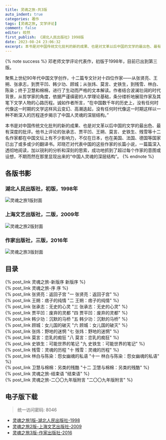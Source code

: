 ```yaml
---
title: 灵魂之旅-共3版
auto_indent: true
categories: 著作
tags: [灵魂之旅, 文学评论]
comment: false
editor: 皎然
first_publish: 《湖北人民出版社》1998版
date: 2023-08-24 23:06:32
excerpt: 本书是对中国传统文化批判的新的成果、也是对文革以后中国的文学的最出色、最有深度的批评。他书上评论的张承志、贾平凹、王朔、莫言、史铁生、残雪等十二名作家都在中国文坛上有不少影响力，不仅在日本，也在美国、法国、德国等国家已出了或多或少的翻译书。邓晓芒对代表中国的这些作家的长篇小说，一篇篇深入透彻地阅读，加以锐利的分析和深刻的思索，成功地抓到了超过每个作家的意图或设想，不期而然在那里显现出来的“中国人灵魂的深层结构”。
---
```

{% note success %}
邓老师文学评论代表作，初版于1998年，目前已出到第三版。

聚焦上世纪90年代中国文学创作，十二篇专文针对十四位作家——从张贤亮、王朔、张承志，到贾平凹、韩少功、顾城；从张炜、莫言、史铁生，到残雪、林白、陈染；终于卫慧和棉棉，进行了生动而严格的文本解读。作者结合波澜壮阔的时代背景，从哲学家的角度，依据严谨缜密的人学理论基础，条分缕析地展现作家及其笔下文学人物的心路历程。诚如作者所言，“在中国数千年的历史上，没有任何时代像这一时期的文学这样风云变幻、高潮迭起，没有任何时代像这一时期这样以一种不断深入的历程逐步揭示了中国人灵魂的深层结构。”

本书是对中国传统文化批判的新的成果、也是对文革以后中国的文学的最出色、最有深度的批评。他书上评论的张承志、贾平凹、王朔、莫言、史铁生、残雪等十二名作家都在中国文坛上有不少影响力，不仅在日本，也在美国、法国、德国等国家已出了或多或少的翻译书。邓晓芒对代表中国的这些作家的长篇小说，一篇篇深入透彻地阅读，加以锐利的分析和深刻的思索，成功地抓到了超过每个作家的意图或设想，不期而然在那里显现出来的“中国人灵魂的深层结构”。
{% endnote %}

## 各版书影
### 湖北人民出版社，初版，1998年
![灵魂之旅1版封面](/images/灵魂之旅1版封面.png)
### 上海文艺出版社，二版，2009年
![灵魂之旅2版封面](/images/灵魂之旅2版封面.png)
### 作家出版社，三版，2016年
![灵魂之旅3版封面](/images/灵魂之旅3版封面.png)

## 目录
{% post_link 灵魂之旅-新版序 新版序 %}<br/>
{% post_link 灵魂之旅-序 序 %}<br/>
{% post_link 张贤亮：返回子宫 "一 张贤亮：返回子宫" %}<br/>
{% post_link 王朔：痞子的纯情 "二 王朔：痞子的纯情" %}<br/>
{% post_link 张承志：无史的心灵 "三 张承志：无史的心灵" %}<br/>
{% post_link 贾平凹：废弃的灵都 "四 贾平凹：废弃的灵都" %}<br/>
{% post_link 韩少功：沉默的马桥 "五 韩少功：沉默的马桥" %}<br/>
{% post_link 顾城：女儿国的破灭 "六 顾城：女儿国的破灭" %}<br/>
{% post_link 张炜：野地的迷惘 "七 张炜：野地的迷惘" %}<br/>
{% post_link 莫言：恋乳的痴狂 "八 莫言：恋乳的痴狂" %}<br/>
{% post_link 史铁生：可能世界的笔记 "九 史铁生：可能世界的笔记" %}<br/>
{% post_link 残雪：灵魂的历程 "十 残雪：灵魂的历程" %}<br/>
{% post_link 林白与陈染：怨女幽魂的私语 "十一 林白与陈染：怨女幽魂的私语" %}<br/>
{% post_link 卫慧与棉棉：另类的残酷 "十二 卫慧与棉棉：另类的残酷" %}<br/>
{% post_link 灵魂之旅-结束语 "结束语" %}<br/>
{% post_link 灵魂之旅-二〇〇九年版附言 "二〇〇九年版附言" %}<br/>

## 电子版下载
> 统一访问密码: 8046

- [灵魂之旅1版-湖北人民出版社-1998](https://url92.ctfile.com/f/21466692-924165549-701ca6?p=8046)
- [灵魂之旅2版-上海文艺出版社-2009](https://url92.ctfile.com/f/21466692-924165555-eb8184?p=8046)
- [灵魂之旅3版-作家出版社-2016](https://url92.ctfile.com/f/21466692-924165564-60cff6?p=8046)
